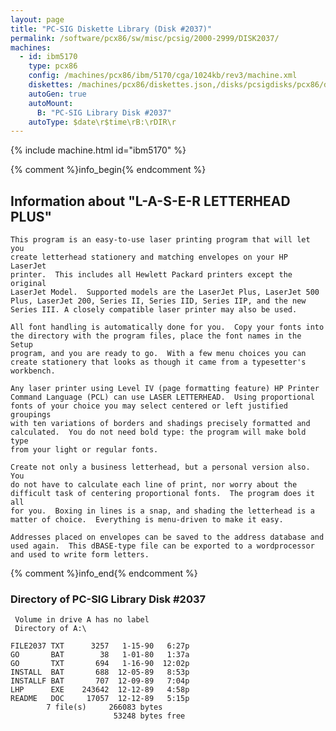 ```yaml
---
layout: page
title: "PC-SIG Diskette Library (Disk #2037)"
permalink: /software/pcx86/sw/misc/pcsig/2000-2999/DISK2037/
machines:
  - id: ibm5170
    type: pcx86
    config: /machines/pcx86/ibm/5170/cga/1024kb/rev3/machine.xml
    diskettes: /machines/pcx86/diskettes.json,/disks/pcsigdisks/pcx86/diskettes.json
    autoGen: true
    autoMount:
      B: "PC-SIG Library Disk #2037"
    autoType: $date\r$time\rB:\rDIR\r
---
```


{% include machine.html id="ibm5170" %}

{% comment %}info_begin{% endcomment %}

## Information about "L-A-S-E-R LETTERHEAD PLUS"

    This program is an easy-to-use laser printing program that will let you
    create letterhead stationery and matching envelopes on your HP LaserJet
    printer.  This includes all Hewlett Packard printers except the original
    LaserJet Model.  Supported models are the LaserJet Plus, LaserJet 500
    Plus, LaserJet 200, Series II, Series IID, Series IIP, and the new
    Series III. A closely compatible laser printer may also be used.
    
    All font handling is automatically done for you.  Copy your fonts into
    the directory with the program files, place the font names in the Setup
    program, and you are ready to go.  With a few menu choices you can
    create stationery that looks as though it came from a typesetter's
    workbench.
    
    Any laser printer using Level IV (page formatting feature) HP Printer
    Command Language (PCL) can use LASER LETTERHEAD.  Using proportional
    fonts of your choice you may select centered or left justified groupings
    with ten variations of borders and shadings precisely formatted and
    calculated.  You do not need bold type: the program will make bold type
    from your light or regular fonts.
    
    Create not only a business letterhead, but a personal version also. You
    do not have to calculate each line of print, nor worry about the
    difficult task of centering proportional fonts.  The program does it all
    for you.  Boxing in lines is a snap, and shading the letterhead is a
    matter of choice.  Everything is menu-driven to make it easy.
    
    Addresses placed on envelopes can be saved to the address database and
    used again.  This dBASE-type file can be exported to a wordprocessor
    and used to write form letters.
{% comment %}info_end{% endcomment %}


### Directory of PC-SIG Library Disk #2037

     Volume in drive A has no label
     Directory of A:\

    FILE2037 TXT      3257   1-15-90   6:27p
    GO       BAT        38   1-01-80   1:37a
    GO       TXT       694   1-16-90  12:02p
    INSTALL  BAT       688  12-05-89   8:53p
    INSTALLF BAT       707  12-09-89   7:04p
    LHP      EXE    243642  12-12-89   4:58p
    README   DOC     17057  12-12-89   5:15p
            7 file(s)     266083 bytes
                           53248 bytes free
